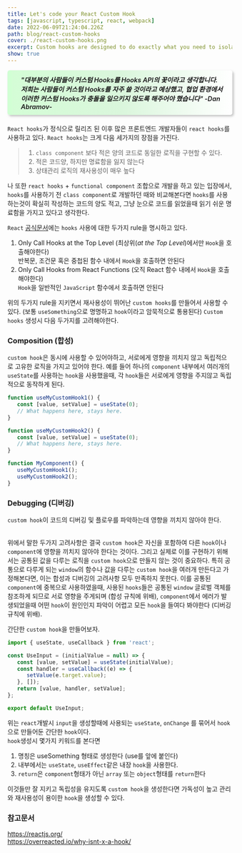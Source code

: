 ```yaml
---
title: Let's code your React Custom Hook
tags: [javascript, typescript, react, webpack]
date: 2022-06-09T21:24:04.226Z
path: blog/react-custom-hooks
cover: ./react-custom-hooks.png
excerpt: Custom hooks are designed to do exactly what you need to isolate and reuse its logic
show: true
---
```

<style>
.quote {
   font-style: italic;
   font-size: 0.9rem;
   font-weight: 600;
   border-radius:5px; 
   background: linear-gradient(to right, #d4fdd6,  #daf6dc, #ffffff);
   margin:0 0 20px 0;
   padding: 10px 20px; 
   border-left: 10px solid #d1ffd4;
   box-shadow: 3px 3px 5px rgba(169,169,169,0.71);
}
</style>

<div class="quote">"대부분의 사람들이 커스텀 Hooks를 Hooks API의 꽃이라고 생각합니다. 저희는 사람들이 커스텀 Hooks를 자주 쓸 것이라고 예상했고, 협업 환경에서 이러한 커스텀 Hooks가 충돌을 일으키지 않도록 해주어야 했습니다" -Dan Abramov-</div>

`React hooks`가 정식으로 릴리즈 된 이후 많은 프론트엔드 개발자들이 `react hooks`를 사용하고 있다. `React hooks`는 크게 다음 세가지의 장점을 가진다.

> 1. `class component` 보다 적은 양의 코드로 동일한 로직을 구현할 수 있다.  
> 2. 적은 코드양, 하지만 명료함을 잃지 않는다   
> 3. 상태관리 로직의 재사용성이 매우 높다    

나 또한 `react hooks` + `functional component` 조합으로 개발을 하고 있는 입장에서, `hooks`를 사용하기 전 `class component`로 개발하던 때와 비교해본다면 `hooks`를 사용하는것이 확실히 작성하는 코드의 양도 적고, 그냥 눈으로 코드를 읽었을때 읽기 쉬운 명료함을 가지고 있다고 생각한다.   

`React` <a href="https://reactjs.org/" rel="noopener noreferrer">공식문서</a>에는 `hooks` 사용에 대한 두가지 rule을 명시하고 있다.
1. Only Call Hooks at the Top Level (최상위(*at the Top Level*)에서만 `Hook`을 호출해야한다)  
   반복문, 조건문 혹은 중첩된 함수 내에서 `Hook`을 호출하면 안된다
2. Only Call Hooks from React Functions (오직 React 함수 내에서 `Hook`을 호출해야한다)  
   `Hook`을 일반적인 `JavaScript` 함수에서 호출하면 안된다

위의 두가지 rule을 지키면서 재사용성이 뛰어난 `custom hooks`를 만들어서 사용할 수 있다. (보통 `useSomething`으로 명명하고 `hook`이라고 암묵적으로 통용된다) `Custom hooks` 생성시 다음 두가지를 고려해야한다.

### Composition (합성)  
`custom hook`은 동시에 사용할 수 있어야하고, 서로에게 영향을 끼치지 않고 독립적으로 고유한 로직을 가지고 있어야 한다. 예를 들어 하나의 `component` 내부에서 여러개의 `useState`를 사용하는 `hook`을 사용했을때, 각 `hook`들은 서로에게 영향을 주지않고 독립적으로 동작하게 된다.
```javascript
function useMyCustomHook1() {
   const [value, setValue] = useState(0);
   // What happens here, stays here.
}

function useMyCustomHook2() {
   const [value, setValue] = useState(0);
   // What happens here, stays here.
}

function MyComponent() {
   useMyCustomHook1();
   useMyCustomHook2();
}
```

### Debugging (디버깅)
`custom hook`이 코드의 디버깅 및 플로우를 파악하는데 영향을 끼치지 않아야 한다.
<br/><br/>

위에서 말한 두가지 고려사항은 결국 `custom hook`은 자신을 포함하여 다른 `hook`이나 `component`에 영향을 끼치지 않아야 한다는 것이다. 그리고 실제로 이를 구현하기 위해서는 공통된 값을 다루는 로직을 `custom hook`으로 만들지 않는 것이 중요하다. 특히 공통으로 다루게 되는 `window`의 함수나 값을 다루는 `custom hook`을 여러개 만든다고 가정해본다면, 이는 합성과 디버깅의 고려사항 모두 만족하지 못한다. 이를 공통된 `component`에 중복으로 사용하였을때, 사용된 `hooks`들은 공통된 `window` 글로벌 객체를 참조하게 되므로 서로 영향을 주게되며 (합성 규칙에 위배), `component`에서 에러가 발생되었을때 어떤 `hook`이 원인인지 파악이 어렵고 모든 `hook`을 들여다 봐야한다 (디버깅 규칙에 위배).

간단한 `custom hook`을 만들어보자.
```javascript
import { useState, useCallback } from 'react';

const UseInput = (initialValue = null) => {
   const [value, setValue] = useState(initialValue);
   const handler = useCallback((e) => {
      setValue(e.target.value);
   }, []);
   return [value, handler, setValue];
};

export default UseInput;
```
위는 `react`개발시 `input`을 생성할때에 사용되는 `useState`, `onChange` 를 묶어서 `hook`으로 만들어둔 간단한 `hook`이다.   
`hook`생성시 몇가지 키워드를 본다면
1. 명칭은 useSomething 형태로 생성한다 (use를 앞에 붙인다)
2. 내부에서는 `useState`, `useEffect`같은 내장 `hook`을 사용한다.
3. `return`은 `component`형태가 아닌 `array` 또는 `object`형태를 `return`한다  

이것들만 잘 지키고 독립성을 유지도록 `custom hook`을 생성한다면 가독성이 높고 관리와 재사용성이 용이한 `hook`을 생성할 수 있다.





### 참고문서  
https://reactjs.org/ <br/>
https://overreacted.io/why-isnt-x-a-hook/
